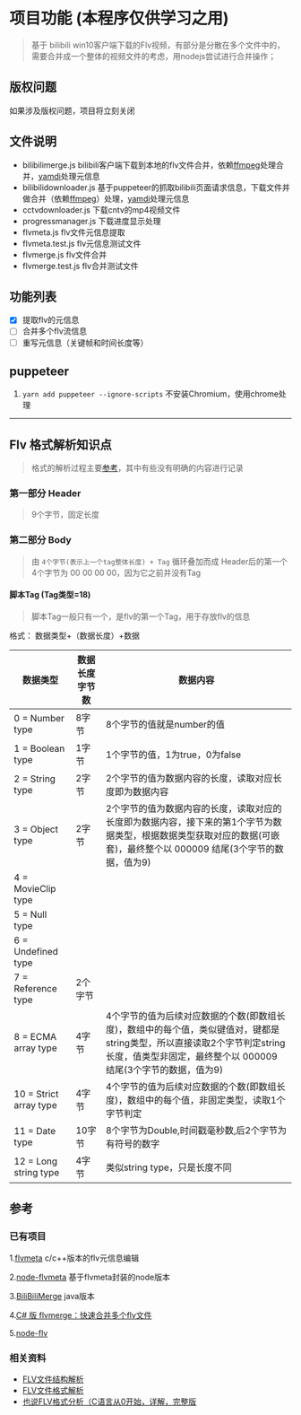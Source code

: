 # 项目功能 (本程序仅供学习之用)

> 基于 bilibili win10客户端下载的Flv视频，有部分是分散在多个文件中的，需要合并成一个整体的视频文件的考虑，用nodejs尝试进行合并操作；

## 版权问题

如果涉及版权问题，项目将立刻关闭

## 文件说明

- bilibilimerge.js  bilibili客户端下载到本地的flv文件合并，依赖[ffmpeg][ffmpeg]处理合并，[yamdi][yamdi]处理元信息
- bilibilidownloader.js 基于puppeteer的抓取bilibili页面请求信息，下载文件并做合并（依赖[ffmpeg][ffmpeg]）处理，[yamdi][yamdi]处理元信息
- cctvdownloader.js 下载cntv的mp4视频文件
- progressmanager.js    下载进度显示处理
- flvmeta.js        flv文件元信息提取
- flvmeta.test.js   flv元信息测试文件
- flvmerge.js       flv文件合并
- flvmerge.test.js  flv合并测试文件

## 功能列表

- [x] 提取flv的元信息
- [ ] 合并多个flv流信息
- [ ] 重写元信息（关键帧和时间长度等）

## puppeteer

1. `yarn add puppeteer --ignore-scripts`  不安装Chromium，使用chrome处理

---

## Flv 格式解析知识点

> 格式的解析过程主要[参考][flv1]，其中有些没有明确的内容进行记录

### 第一部分 Header

> 9个字节，固定长度

### 第二部分 Body

> 由 `4个字节(表示上一个tag整体长度) + Tag` 循环叠加而成 
> Header后的第一个4个字节为 00 00 00 00，因为它之前并没有Tag

#### 脚本Tag (Tag类型=18)

> 脚本Tag一般只有一个，是flv的第一个Tag，用于存放flv的信息

格式： 数据类型+（数据长度）+数据

| 数据类型                | 数据长度字节数 | 数据内容 |
|------------------------|---------------|------|
| 0 = Number type        | 8字节     | 8个字节的值就是number的值    |
| 1 = Boolean type       | 1字节     | 1个字节的值，1为true，0为false    |
| 2 = String type        | 2字节     | 2个字节的值为数据内容的长度，读取对应长度即为数据内容    |
| 3 = Object type        | 2字节     | 2个字节的值为数据内容的长度，读取对应的长度即为数据内容，接下来的第1个字节为数据类型，根据数据类型获取对应的数据(可嵌套)，最终整个以 000009 结尾(3个字节的数据，值为9)   |
| 4 = MovieClip type     |      |     |
| 5 = Null type          |      |     |
| 6 = Undefined type     |      |     |
| 7 = Reference type     | 2个字节     |     |
| 8 = ECMA array type    | 4字节     | 4个字节的值为后续对应数据的个数(即数组长度)，数组中的每个值，类似键值对，键都是string类型，所以直接读取2个字节判定string长度，值类型非固定，最终整个以 000009 结尾(3个字节的数据，值为9)    |
| 10 = Strict array type | 4字节     | 4个字节的值为后续对应数据的个数(即数组长度)，数组中的每个值，非固定类型，读取1个字节判定   |
| 11 = Date type         | 10字节     | 8个字节为Double,时间戳毫秒数,后2个字节为有符号的数字    |
| 12 = Long string type  | 4字节     |类似string type，只是长度不同    |

## 参考

### 已有项目

1.[flvmeta](https://github.com/noirotm/flvmeta/) c/c++版本的flv元信息编辑

2.[node-flvmeta](https://github.com/patriksimek/node-flvmeta/) 基于flvmeta封装的node版本

3.[BiliBiliMerge](https://gitee.com/chengww5217/BiliBiliMerge)  java版本

4.[C# 版 flvmerge：快速合并多个flv文件](https://www.cnblogs.com/xiaotie/p/3441030.html)

5.[node-flv](https://github.com/TooTallNate/node-flv)

### 相关资料

- [FLV文件结构解析](http://blog.csdn.net/huibailingyu/article/details/42878381)
- [FLV文件格式解析][flv1]
- [也说FLV格式分析（C语言从0开始，详解，完整版](http://blog.csdn.net/spygg/article/details/53896179)

[flv1]: https://wuyuans.com/2012/08/flv-format/  "FLV文件格式解析"
[ffmpeg]: http://ffmpeg.org/    "ffmpeg官方网站"
[yamdi]: http://yamdi.sourceforge.net/ "yamdi官方网站"
